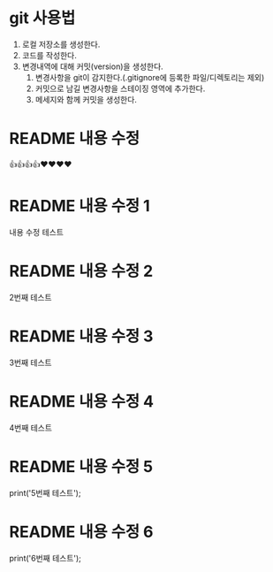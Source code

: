 # git 사용법

1. 로컬 저장소를 생성한다.
2. 코드를 작성한다.
3. 변경내역에 대해 커밋(version)을 생성한다.
   1. 변경사항을 git이 감지한다.(.gitignore에 등록한 파일/디렉토리는 제외)
   2. 커밋으로 남길 변경사항을 스테이징 영역에 추가한다.
   3. 메세지와 함께 커밋을 생성한다. 


# README 내용 수정
👍👍👍👍❤️❤️❤️❤️

# README 내용 수정 1
내용 수정 테스트

# README 내용 수정 2
2번째 테스트

# README 내용 수정 3
3번째 테스트

# README 내용 수정 4
4번째 테스트

# README 내용 수정 5
   print('5번째 테스트');

# README 내용 수정 6
   print('6번째 테스트');